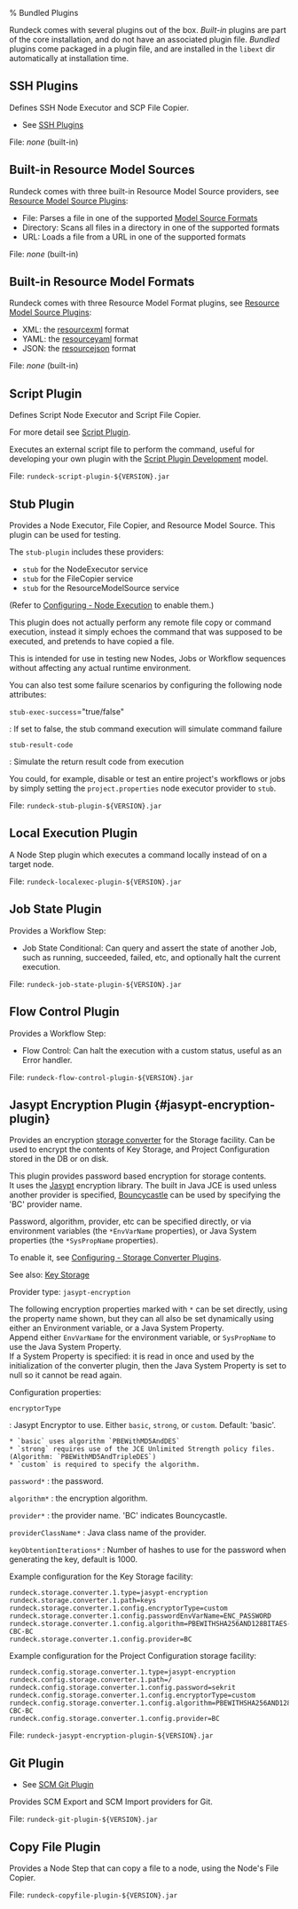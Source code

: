 % Bundled Plugins

Rundeck comes with several plugins out of the box.  *Built-in* plugins are part of the core installation, and do not
have an associated plugin file. *Bundled* plugins come packaged in a plugin file,
and are installed in the `libext` dir automatically at installation time.


## SSH Plugins

Defines SSH Node Executor and SCP File Copier.

* See [SSH Plugins](../../../manual/node-execution/ssh-node-execution.html)

File: *none* (built-in)

## Built-in Resource Model Sources

Rundeck comes with three built-in Resource Model Source providers, see [Resource Model Source Plugins](../resource-model-sources/index.html):

* File: Parses a file in one of the supported [Model Source Formats](#built-in-resource-model-formats)
* Directory: Scans all files in a directory in one of the supported formats
* URL: Loads a file from a URL in one of the supported formats

File: *none* (built-in)

## Built-in Resource Model Formats

Rundeck comes with three Resource Model Format plugins, see [Resource Model Source Plugins](../resource-model-sources/index.html#resource-model-document-formats):

* XML: the [resourcexml][] format
* YAML: the [resourceyaml][] format
* JSON: the [resourcejson][] format

[resourcexml]: ../man5/resource-xml.html
[resourceyaml]: ../man5/resource-yaml.html
[resourcejson]: ../man5/resource-json.html

File: *none* (built-in)

## Script Plugin

Defines Script Node Executor and Script File Copier.

For more detail see [Script Plugin](../../../manual/node-execution/script-node-execution.html).

Executes an external script file to perform the command, useful for developing your own plugin with the [Script Plugin Development](../../../developer/plugin-development.html#script-plugin-development) model.

File: `rundeck-script-plugin-${VERSION}.jar`

## Stub Plugin

Provides a Node Executor, File Copier, and Resource Model Source.  This plugin can be used for testing.

The `stub-plugin` includes these providers:

* `stub` for the NodeExecutor service
* `stub` for the FileCopier service
* `stub` for the ResourceModelSource service

(Refer to [Configuring - Node Execution](configuring.html#node-execution) to enable them.)

This plugin does not actually perform any remote file copy or command execution,
instead it simply echoes the command that was supposed to be executed, and
pretends to have copied a file. 

This is intended for use in testing new Nodes, Jobs or Workflow sequences without
affecting any actual runtime environment.  

You can also test some failure scenarios by configuring the following node attributes:

`stub-exec-success`="true/false"

:   If set to false, the stub command execution will simulate command failure

`stub-result-code`

:   Simulate the return result code from execution

You could, for example, disable or test an entire project's workflows or jobs by
simply setting the `project.properties` node executor provider to `stub`.


File: `rundeck-stub-plugin-${VERSION}.jar`

## Local Execution Plugin

A Node Step plugin which executes a command locally instead of on a target node.

File: `rundeck-localexec-plugin-${VERSION}.jar`

## Job State Plugin

Provides a Workflow Step:

* Job State Conditional: Can query and assert the state of another Job, such as running, succeeded, failed, etc, and optionally halt the current execution.

File: `rundeck-job-state-plugin-${VERSION}.jar`

## Flow Control Plugin

Provides a Workflow Step:  

* Flow Control: Can halt the execution with a custom status, useful as an Error handler.

File: `rundeck-flow-control-plugin-${VERSION}.jar`

## Jasypt Encryption Plugin {#jasypt-encryption-plugin}

Provides an encryption [storage converter](../storage-facility.html#storage-converters) for the Storage facility.  Can be used to encrypt the contents of Key Storage,
and Project Configuration stored in the DB or on disk.

This plugin provides password based encryption for storage contents.  
It uses the [Jasypt][] encryption library. The built in Java JCE is used unless another provider is specified, [Bouncycastle][] can be used by specifying the 'BC' provider name.

[Jasypt]: http://jasypt.org
[Bouncycastle]: https://www.bouncycastle.org/

Password, algorithm, provider, etc can be specified directly, or via environment variables (the `*EnvVarName` properties), or Java System properties (the `*SysPropName` properties).

To enable it, see [Configuring - Storage Converter Plugins](configuring.html#storage-converter-plugins).

See also: [Key Storage](../../security/key-storage.html)

Provider type: `jasypt-encryption`

The following encryption properties marked with `*` can be set directly, 
using the property name shown,
but they can all also be set dynamically using either an Environment variable, 
or a Java System Property.  
Append either `EnvVarName` for the environment variable, 
or `SysPropName` to use the Java System Property.  
If a System Property is specified: it is read in once and used by the initialization of the converter plugin,
then the Java System Property is set to null so it cannot be read again.

Configuration properties:  

`encryptorType`

:   Jasypt Encryptor to use. Either `basic`, `strong`, or `custom`. Default: 'basic'.

	* `basic` uses algorithm `PBEWithMD5AndDES`
	* `strong` requires use of the JCE Unlimited Strength policy files. (Algorithm: `PBEWithMD5AndTripleDES`)
	* `custom` is required to specify the algorithm.

`password*`
:   the password.

`algorithm*`
:   the encryption algorithm.

`provider*`
:   the provider name. 'BC' indicates Bouncycastle.

`providerClassName*`
:   Java class name of the provider.

`keyObtentionIterations*`
:   Number of hashes to use for the password when generating the key, default is 1000.

Example configuration for the Key Storage facility:

	rundeck.storage.converter.1.type=jasypt-encryption
	rundeck.storage.converter.1.path=keys
	rundeck.storage.converter.1.config.encryptorType=custom
	rundeck.storage.converter.1.config.passwordEnvVarName=ENC_PASSWORD
	rundeck.storage.converter.1.config.algorithm=PBEWITHSHA256AND128BITAES-CBC-BC
	rundeck.storage.converter.1.config.provider=BC

Example configuration for the Project Configuration storage facility:

	rundeck.config.storage.converter.1.type=jasypt-encryption
	rundeck.config.storage.converter.1.path=/
	rundeck.config.storage.converter.1.config.password=sekrit
	rundeck.config.storage.converter.1.config.encryptorType=custom
	rundeck.config.storage.converter.1.config.algorithm=PBEWITHSHA256AND128BITAES-CBC-BC
	rundeck.config.storage.converter.1.config.provider=BC


File: `rundeck-jasypt-encryption-plugin-${VERSION}.jar`

## Git Plugin

* See [SCM Git Plugin](../../../manual/scm/scm-git-plugin.html)

Provides SCM Export and SCM Import providers for Git.

File: `rundeck-git-plugin-${VERSION}.jar`

## Copy File Plugin

Provides a Node Step that can copy a file to a node, using the Node's File Copier.

File: `rundeck-copyfile-plugin-${VERSION}.jar`